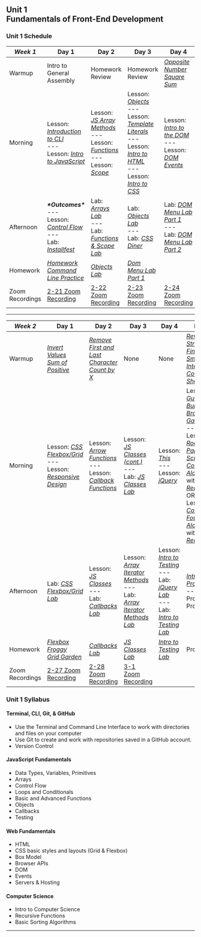## Unit 1 <br> Fundamentals of Front-End Development

### Unit 1 Schedule
| ***Week 1*** | Day 1 | Day 2 | Day 3 | Day 4 |
| -- | -- | -- | -- | -- |
| Warmup | Intro to General Assembly | Homework Review | Homework Review | [*Opposite Number*](https://www.codewars.com/kata/56dec885c54a926dcd001095/train/javascript)<br>[*Square Sum*](https://www.codewars.com/kata/515e271a311df0350d00000f/train/javascript) |
| Morning | Lesson: [*Introduction to CLI*](/unit-1/week-1/d1-dev-environment-and-js-fundamentals/1.1-cli-intro-main/readme.md)<br>---<br>Lesson: [*Intro to JavaScript*](/unit-1/week-1/d1-dev-environment-and-js-fundamentals/1.3-js-intro-datatypes.md) | Lesson: [*JS Array Methods*](/unit-1/week-1/d2-js-arrays-and-functions/2.1-js-arrays.md)<br>---<br>Lesson: [*Functions*](/unit-1/week-1/d2-js-arrays-and-functions/2.2-js-functions.md)<br>---<br>Lesson: [*Scope*](/unit-1/week-1/d2-js-arrays-and-functions/2.3-js-scope.md) | Lesson: [*Objects*](/unit-1/week-1/d3-js-objects-and-html-css/3.1-js-objects.md)<br>---<br>Lesson: [*Template Literals*](/unit-1/week-1/d3-js-objects-and-html-css/3.2-js-template-literals.md)<br>---<br>Lesson: [*Intro to HTML*](/unit-1/week-1/d3-js-objects-and-html-css/3.3-intro-to-html.md)<br>---<br>Lesson: [*Intro to CSS*](/unit-1/week-1/d3-js-objects-and-html-css/3.4-intro-to-css.md) | Lesson: [*Intro to the DOM*](/unit-1/week-1/d4-dom/4.1-dom-intro.md)<br>---<br>Lesson: [*DOM Events*](/unit-1/week-1/d4-dom/4.2-dom-events.md)|
| Afternoon | ***\*Outcomes\****<br>---<br>Lesson: [*Control Flow*](/unit-1/week-1/d1-dev-environment-and-js-fundamentals/1.4-js-control-flow.md)<br>---<br>Lab: [*Installfest*](/unit-1/week-1/d1-dev-environment-and-js-fundamentals/1.2-installfest-mac.md) | Lab: [*Arrays Lab*](https://git.generalassemb.ly/SEIR-2-21-23/Week1-Homework2-Arrays-Lab)<br>---<br>Lab: [*Functions & Scope Lab*](/unit-1/week-1/d2-js-arrays-and-functions/2.5-js-functions-lab.md) | Lab: [*Objects Lab*](https://git.generalassemb.ly/SEIR-2-21-23/Week1-Homework3-Objects-Lab)<br>---<br>Lab: [*CSS Diner*](https://flukeout.github.io/) | Lab: [*DOM Menu Lab Part 1*](https://git.generalassemb.ly/SEIR-2-21-23/dom-menu-lab-hw4/blob/main/README.md)<br>---<br>Lab: [*DOM Menu Lab Part 2*](/unit-1/week-1/d4-dom/4.4-dom-menu-lab-part-2.md) |
| Homework | [*Homework Command Line Practice*](https://git.generalassemb.ly/SEIR-2-21-23/hw-command-line-practice/blob/main/README.md) | [*Objects Lab*](https://git.generalassemb.ly/SEIR-2-21-23/Week1-Homework3-Objects-Lab) | [*Dom Menu Lab Part 1*](https://git.generalassemb.ly/SEIR-2-21-23/dom-menu-lab-hw4/blob/main/README.md) | |
| Zoom Recordings | [2-21 Zoom Recording](https://generalassembly.zoom.us/rec/share/QkzMDVHmG3qlaMFHhPrqj5CCUj59Zb1HvYo_jPYTeH9ug17c0g6wUbTPq7f-IvlW.d8wsWeGzCOXIZ-5I) | [2-22 Zoom Recording](https://generalassembly.zoom.us/rec/share/Rwg_oUapNokhiJXiAqhWEYOEK0kG4KFr20CONVmH3S6NHpMR9eHhKpDSWyzRvvlq.Jwc8j7uVgOuYAa7v) | [2-23 Zoom Recording](https://generalassembly.zoom.us/rec/share/XEIGhqrZ2doeg53r6dvzVRyHeOSN4Pmmj7EcKJ7rrjFvZPWYR-_t7gCMNk3lOqqO.XXhtoXvl3pToK8bZ) | [2-24 Zoom Recording](https://generalassembly.zoom.us/rec/share/ZgAiJ_j1Fr7KKKsCPuIstDRtaeO1L-6yotdk6_14mt0hJbE3SUeiaT0OcFUpLfyd.XvhYvcxzfspVjhI8) |

----

| ***Week 2*** | Day 1 | Day 2 | Day 3 | Day 4 | Day 5 |
| -- | -- | -- | -- | -- | -- |
| Warmup | [*Invert Values*](https://www.codewars.com/kata/5899dc03bc95b1bf1b0000ad/train/javascript)<br>[*Sum of Positive*](https://www.codewars.com/kata/5715eaedb436cf5606000381/train/javascript) | [*Remove First and Last Character*](https://www.codewars.com/kata/56bc28ad5bdaeb48760009b0/train/javascript)<br>[*Count by X*](https://www.codewars.com/kata/5513795bd3fafb56c200049e/train/javascript) | None | None | [*Reversed Strings*](https://www.codewars.com/kata/5168bb5dfe9a00b126000018/train/javascript)<br>[*Find Smallest Integer*](https://www.codewars.com/kata/55a2d7ebe362935a210000b2/train/javascript)<br>[*Counting Sheep*](https://www.codewars.com/kata/54edbc7200b811e956000556/train/javascript) |
| Morning | Lesson: [*CSS Flexbox/Grid*](/unit-1/week-2/d5-css-layout/5.1-css-flexbox-grid.md)<br>---<br>Lesson: [*Responsive Design*](/unit-1/week-2/d5-css-layout/5.2-responsive-design.md) | Lesson: [*Arrow Functions*](/unit-1/week-2/d6-js-functions-pt2-and-classes/6.1-js-arrow-functions.md)<br>---<br>Lesson: [*Callback Functions*](/unit-1/week-2/d6-js-functions-pt2-and-classes/6.2-js-callback-functions.md) | Lesson: [*JS Classes (cont.)*](/unit-1/week-2/d6-js-functions-pt2-and-classes/6.3-js-classes.md)<br>---<br>Lab: [*JS Classes Lab*](https://git.generalassemb.ly/SEIR-2-21-23/JS-Classes-Lab-HW5) | Lesson: [*This*](/unit-1/week-2/d7-array-iterators-and-this/7.2-js-this-keyword.md)<br>---<br>Lesson: [*jQuery*](/unit-1/week-2/d8-jquery-and-testing/8.1-jquery.md) | Lesson: [*Guide to Building a Browsing Game*](/unit-1/week-2/d9-browser-games-and-audio/9.1-guide-to-building-a-browser-game.md)<br>---<br>Lesson: [*Rock Paper Scissors Code Along*](/unit-1/week-2/d9-browser-games-and-audio/9.4-rock-paper-scissors-codealong.md)<br>with [*Recordings*](/unit-1/week-2/d9-browser-games-and-audio/9.4.1-rock-paper-scissors-codealong-recordings.md)<br>OR<br>Lesson: [*Connect Four Code Along*](/unit-1/week-2/d9-browser-games-and-audio/9.2-connect-four-code-along.md)<br>with [*Recordings*](/unit-1/week-2/d9-browser-games-and-audio/9.2.1-connect-four-code-along-recordings.md) |
| Afternoon | Lab: [*CSS Flexbox/Grid Lab*](/unit-1/week-2/d5-css-layout/5.3-flexbox-grid-lab.md) | Lesson: [*JS Classes*](/unit-1/week-2/d6-js-functions-pt2-and-classes/6.3-js-classes.md)<br>---<br>Lab: [*Callbacks Lab*](https://git.generalassemb.ly/SEIR-2-21-23/Callbacks-Lab-HW5) | Lesson: [*Array Iterator Methods*](/unit-1/week-2/d7-array-iterators-and-this/7.1-array-iterator-methods.md)<br>---<br>Lab: [*Array Iterator Methods Lab*](/unit-1/week-2/d7-array-iterators-and-this/7.3-array-iterator-methods-lab.md) | Lesson: [*Intro to Testing*](/unit-1/week-2/d8-jquery-and-testing/8.2-testing-lecture/readme.md)<br>---<br>Lab: [*jQuery Lab*](/unit-1/week-2/d8-jquery-and-testing/8.3-jquery-lab.md)<br>---<br>Lab: [*Intro to Testing Lab*](https://git.generalassemb.ly/SEIR-2-21-23/JS-Testing-Lab-HW7) | [*Intro to Project 1*](/unit-1/week-3/project-1/project-1-requirements.md)<br>---<br>Project 1 Proposals |
| Homework | [*Flexbox Froggy*](https://flexboxfroggy.com/)<br>[*Grid Garden*](https://cssgridgarden.com/) | [*Callbacks Lab*](https://git.generalassemb.ly/SEIR-2-21-23/Callbacks-Lab-HW5) | [*JS Classes Lab*](https://git.generalassemb.ly/SEIR-2-21-23/JS-Classes-Lab-HW5) | [*Intro to Testing Lab*](https://git.generalassemb.ly/SEIR-2-21-23/JS-Testing-Lab-HW7) | Project 1 |
| Zoom Recordings | [2-27 Zoom Recording](https://generalassembly.zoom.us/rec/share/4FM4E6Sb7bPXxv77GnPkjl7ZD5n-pTeoWoVh1PM0eZXq0JwTeJ9J8h-6GhvGX8O3.6YIupALQRnwnFk-R) | [2-28 Zoom Recording](https://generalassembly.zoom.us/rec/share/a5r_eKAhswu16dsy1bmb8IHEnhzz53Gln0dOPHeaeDawbYI91C2ppk1XKCO_h11T.Kqq0OSoBZM8rb5z7) | [3-1 Zoom Recording](https://generalassembly.zoom.us/rec/share/T1LS3vpnT-_H8YxrRX8ZAP37KWXxX61llKR2SWQfETEs_Qzr7YSNADhVM-gPl9x5.hf-02k-7-ZGwqwGc) | |

### Unit 1 Syllabus

#### Terminal, CLI, Git, & GitHub
- Use the Terminal and Command Line Interface to work with directories and files on your computer
- Use Git to create and work with repositories saved in a GitHub account.
- Version Control
  
#### JavaScript Fundamentals
- Data Types, Variables, Primitives
- Arrays
- Control Flow
- Loops and Conditionals
- Basic and Advanced Functions
- Objects
- Callbacks
- Testing
  
#### Web Fundamentals
- HTML
- CSS basic styles and layouts (Grid & Flexbox)
- Box Model
- Browser APIs
- DOM
- Events
- Servers & Hosting

#### Computer Science
- Intro to Computer Science
- Recursive Functions
- Basic Sorting Algorithms
<hr>
